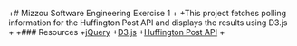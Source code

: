 +# Mizzou Software Engineering Exercise 1
 +
 +This project fetches polling information for the Huffington Post API and displays the results using D3.js
 +
 +### Resources
 +[jQuery](https://jquery.com/)
 +[D3.js](http://d3js.org/)
 +[Huffington Post API](http://elections.huffingtonpost.com/pollster/api)
 +
